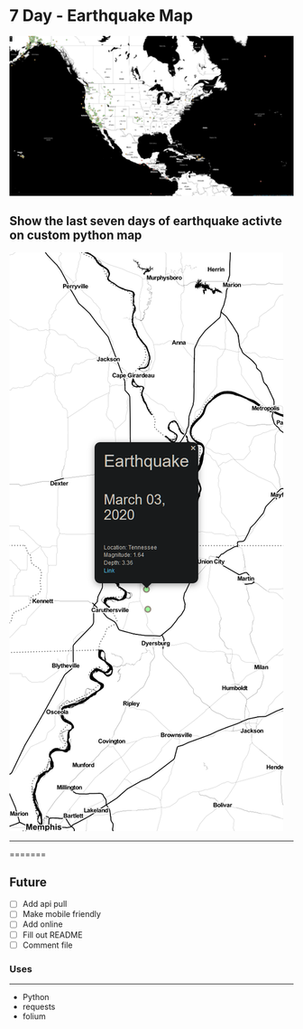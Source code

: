 # 7 Day - Earthquake Map

![main map](images/Screenshot.png)

## Show the last seven days of earthquake activte on custom python map

![sub-menu](images/Screenshot_sub.png)

---

=======

## Future

- [ ] Add api pull
- [ ] Make mobile friendly
- [ ] Add online
- [ ] Fill out README
- [ ] Comment file

### Uses

---

- Python
- requests
- folium
